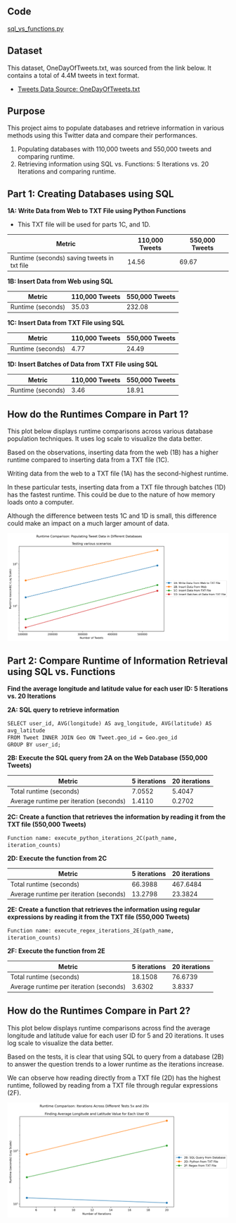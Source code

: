 ## Code

[sql_vs_functions.py](assets/path/sql_vs_functions.py)

## Dataset

This dataset, OneDayOfTweets.txt, was sourced from the link below. It contains a total of 4.4M tweets in text format. 
- [Tweets Data Source: OneDayOfTweets.txt](https://dbgroup.cdm.depaul.edu/DSC450/OneDayOfTweets.txt)


## Purpose

This project aims to populate databases and retrieve information in various methods using this Twitter data and compare their performances. 

1. Populating databases with 110,000 tweets and 550,000 tweets and comparing runtime.
2. Retrieving information using SQL vs. Functions: 5 Iterations vs. 20 Iterations and comparing runtime.

## Part 1: Creating Databases using SQL

**1A: Write Data from Web to TXT File using Python Functions**
- This TXT file will be used for parts 1C, and 1D.

| Metric                                       | 110,000 Tweets | 550,000 Tweets |
|----------------------------------------------|----------------|----------------|
| Runtime (seconds) saving tweets in txt file | 14.56          | 69.67          |

**1B: Insert Data from Web using SQL**

| Metric           | 110,000 Tweets | 550,000 Tweets |
|------------------|----------------|----------------|
| Runtime (seconds) | 35.03          | 232.08         |

**1C: Insert Data from TXT File using SQL**

| Metric           | 110,000 Tweets | 550,000 Tweets |
|------------------|----------------|----------------|
| Runtime (seconds) | 4.77           | 24.49          |

**1D: Insert Batches of Data from TXT File using SQL**

| Metric           | 110,000 Tweets | 550,000 Tweets |
|------------------|----------------|----------------|
| Runtime (seconds) | 3.46           | 18.91          |


## How do the Runtimes Compare in Part 1?

This plot below displays runtime comparisons across various database population techniques. It uses log scale to visualize the data better. 

Based on the observations, inserting data from the web (1B) has a higher runtime compared to inserting data from a TXT file (1C). 

Writing data from the web to a TXT file (1A) has the second-highest runtime.

In these particular tests, inserting data from a TXT file through batches (1D) has the fastest runtime. This could be due to the nature of how memory loads onto a computer. 

Although the difference between tests 1C and 1D is small, this difference could make an impact on a much larger amount of data.

<img src="assets/img/1E_plot_runtime_populate.png" alt="plot_runtime_populate">


## Part 2: Compare Runtime of Information Retrieval using SQL vs. Functions

**Find the average longitude and latitude value for each user ID: 5 Iterations vs. 20 Iterations**

**2A: SQL query to retrieve information**

    SELECT user_id, AVG(longitude) AS avg_longitude, AVG(latitude) AS avg_latitude
    FROM Tweet INNER JOIN Geo ON Tweet.geo_id = Geo.geo_id
    GROUP BY user_id;

**2B: Execute the SQL query from 2A on the Web Database (550,000 Tweets)**

| Metric                                      | 5 iterations | 20 iterations |
|---------------------------------------------|--------------|---------------|
| Total runtime (seconds)                     | 7.0552       | 5.4047        |
| Average runtime per iteration (seconds)     | 1.4110       | 0.2702        |

**2C: Create a function that retrieves the information by reading it from the TXT file (550,000 Tweets)**

    Function name: execute_python_iterations_2C(path_name, iteration_counts)

**2D: Execute the function from 2C**

| Metric                                      | 5 iterations | 20 iterations |
|---------------------------------------------|--------------|---------------|
| Total runtime (seconds)                     | 66.3988      | 467.6484      |
| Average runtime per iteration (seconds)     | 13.2798      | 23.3824       |

**2E: Create a function that retrieves the information using regular expressions by reading it from the TXT file (550,000 Tweets)**

    Function name: execute_regex_iterations_2E(path_name, iteration_counts)

**2F: Execute the function from 2E**

| Metric                                      | 5 iterations | 20 iterations |
|---------------------------------------------|--------------|---------------|
| Total runtime (seconds)                     | 18.1508      | 76.6739       |
| Average runtime per iteration (seconds)     | 3.6302       | 3.8337        |

## How do the Runtimes Compare in Part 2?

This plot below displays runtime comparisons across find the average longitude and latitude value for each user ID for 5 and 20 iterations. It uses log scale to visualize the data better. 

Based on the tests, it is clear that using SQL to query from a database (2B) to answer the question trends to a lower runtime as the iterations increase. 

We can observe how reading directly from a TXT file (2D) has the highest runtime, followed by reading from a TXT file through regular expressions (2F).

<img src="assets/img/2G_plot_runtime_distributions.png" alt="plot_runtime_distributions.png">
